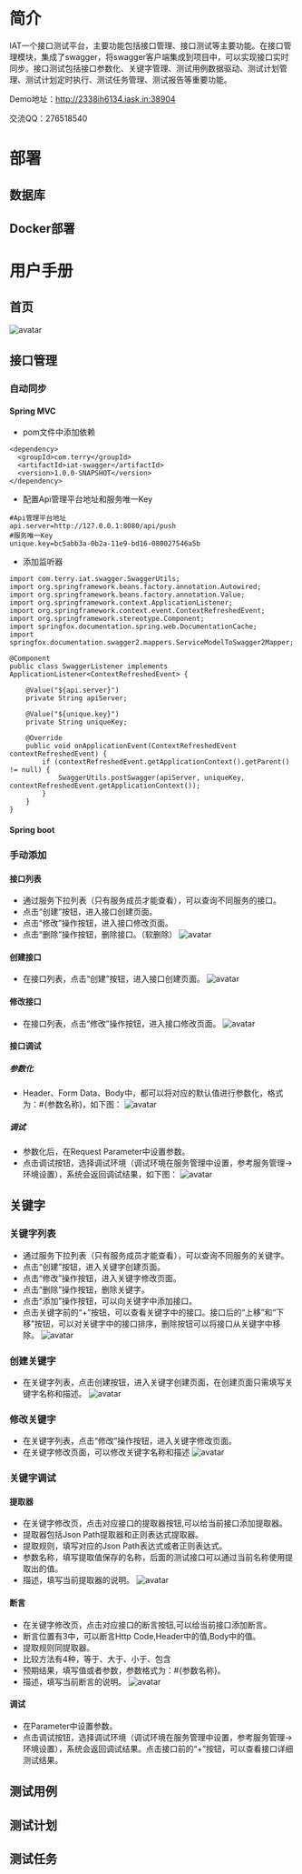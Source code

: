 # 简介
IAT一个接口测试平台，主要功能包括接口管理、接口测试等主要功能。在接口管理模块，集成了swagger，将swagger客户端集成到项目中，可以实现接口实时同步。接口测试包括接口参数化、关键字管理、测试用例数据驱动、测试计划管理、测试计划定时执行、测试任务管理、测试报告等重要功能。

Demo地址：http://2338ih6134.iask.in:38904

交流QQ：276518540

# 部署
## 数据库

## Docker部署

# 用户手册
## 首页
![avatar](https://raw.githubusercontent.com/terrytian0/iat/master/image/dashboard.jpg)
## 接口管理
### 自动同步
#### Spring MVC
+ pom文件中添加依赖
```
<dependency>
  <groupId>com.terry</groupId>
  <artifactId>iat-swagger</artifactId>
  <version>1.0.0-SNAPSHOT</version>
</dependency>
```
+ 配置Api管理平台地址和服务唯一Key
```
#Api管理平台地址
api.server=http://127.0.0.1:8080/api/push
#服务唯一Key
unique.key=bc5abb3a-0b2a-11e9-bd16-080027546a5b
```
+ 添加监听器
```
import com.terry.iat.swagger.SwaggerUtils;
import org.springframework.beans.factory.annotation.Autowired;
import org.springframework.beans.factory.annotation.Value;
import org.springframework.context.ApplicationListener;
import org.springframework.context.event.ContextRefreshedEvent;
import org.springframework.stereotype.Component;
import springfox.documentation.spring.web.DocumentationCache;
import springfox.documentation.swagger2.mappers.ServiceModelToSwagger2Mapper;

@Component
public class SwaggerListener implements ApplicationListener<ContextRefreshedEvent> {
    
    @Value("${api.server}")
    private String apiServer;

    @Value("${unique.key}")
    private String uniqueKey;

    @Override
    public void onApplicationEvent(ContextRefreshedEvent contextRefreshedEvent) {
        if (contextRefreshedEvent.getApplicationContext().getParent() != null) {
            SwaggerUtils.postSwagger(apiServer, uniqueKey, contextRefreshedEvent.getApplicationContext());
        }
    }
}

```

#### Spring boot

### 手动添加
#### 接口列表
+ 通过服务下拉列表（只有服务成员才能查看），可以查询不同服务的接口。
+ 点击“创建”按钮，进入接口创建页面。
+ 点击“修改”操作按钮，进入接口修改页面。
+ 点击“删除”操作按钮，删除接口。（软删除）
![avatar](https://raw.githubusercontent.com/terrytian0/iat/master/image/api-list.jpg)
#### 创建接口
+ 在接口列表，点击“创建”按钮，进入接口创建页面。
![avatar](https://raw.githubusercontent.com/terrytian0/iat/master/image/api-create.jpg)
#### 修改接口
+ 在接口列表，点击“修改”操作按钮，进入接口修改页面。
![avatar](https://raw.githubusercontent.com/terrytian0/iat/master/image/api-update.jpg)

#### 接口调试
##### 参数化
+ Header、Form Data、Body中，都可以将对应的默认值进行参数化，格式为：#{参数名称}，如下图：
![avatar](https://raw.githubusercontent.com/terrytian0/iat/master/image/api-update.jpg)
##### 调试
+ 参数化后，在Request Parameter中设置参数。
+ 点击调试按钮，选择调试环境（调试环境在服务管理中设置，参考服务管理->环境设置），系统会返回调试结果，如下图：
![avatar](https://raw.githubusercontent.com/terrytian0/iat/master/image/api-debug.jpg)

## 关键字
### 关键字列表
+ 通过服务下拉列表（只有服务成员才能查看），可以查询不同服务的关键字。
+ 点击“创建”按钮，进入关键字创建页面。
+ 点击“修改”操作按钮，进入关键字修改页面。
+ 点击“删除”操作按钮，删除关键字。
+ 点击“添加”操作按钮，可以向关键字中添加接口。
+ 点击关键字前的“+”按钮，可以查看关键字中的接口。接口后的“上移”和“下移”按钮，可以对关键字中的接口排序，删除按钮可以将接口从关键字中移除。
![avatar](https://raw.githubusercontent.com/terrytian0/iat/master/image/keyword-list.jpg)
### 创建关键字
+ 在关键字列表，点击创建按钮，进入关键字创建页面，在创建页面只需填写关键字名称和描述。
![avatar](https://raw.githubusercontent.com/terrytian0/iat/master/image/keyword-create.jpg)
### 修改关键字
+ 在关键字列表，点击“修改”操作按钮，进入关键字修改页面。
+ 在关键字修改页面，可以修改关键字名称和描述
![avatar](https://raw.githubusercontent.com/terrytian0/iat/master/image/keyword-update.jpg)
### 关键字调试
#### 提取器
+ 在关键字修改页，点击对应接口的提取器按钮,可以给当前接口添加提取器。
+ 提取器包括Json Path提取器和正则表达式提取器。
+ 提取规则，填写对应的Json Path表达式或者正则表达式。
+ 参数名称，填写提取值保存的名称，后面的测试接口可以通过当前名称使用提取出的值。
+ 描述，填写当前提取器的说明。
![avatar](https://raw.githubusercontent.com/terrytian0/iat/master/image/extractor.jpg)
#### 断言
+ 在关键字修改页，点击对应接口的断言按钮,可以给当前接口添加断言。
+ 断言位置有3中，可以断言Http Code,Header中的值,Body中的值。
+ 提取规则同提取器。
+ 比较方法有4种，等于、大于、小于、包含
+ 预期结果，填写值或者参数，参数格式为：#{参数名称}。
+ 描述，填写当前断言的说明。
![avatar](https://raw.githubusercontent.com/terrytian0/iat/master/image/assert.jpg)
#### 调试
+ 在Parameter中设置参数。
+ 点击调试按钮，选择调试环境（调试环境在服务管理中设置，参考服务管理->环境设置），系统会返回调试结果。点击接口前的“+”按钮，可以查看接口详细测试结果。

## 测试用例

## 测试计划

## 测试任务
